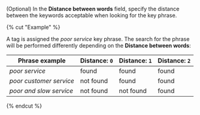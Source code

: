 (Optional) In the **Distance between words** field, specify the distance between the keywords acceptable when looking for the key phrase.

{% cut "Example" %}

A tag is assigned the _poor service_ key phrase. The search for the phrase will be performed differently depending on the **Distance between words**:

| Phrase example | Distance: `0` | Distance: `1` | Distance: `2` |
| ----------- | ----------- | ----------- | ----------- |
| _poor service_ | found | found | found |
| _poor customer service_ | not found | found | found |
| _poor and slow service_ | not found | not found | found |

{% endcut %}
